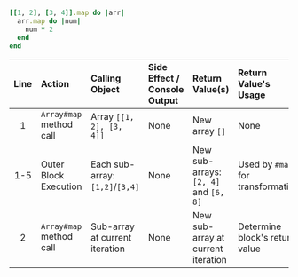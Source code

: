 ```ruby
[[1, 2], [3, 4]].map do |arr|
  arr.map do |num|
    num * 2
  end
end
```

| **Line** | **Action**              | **Calling Object**              | **Side Effect / Console Output** | **Return Value(s)**                   | **Return Value's Usage**          |
| :---:    | :---------              | :---------                      | :------------------------------- | :------------------                   | :-----------------------          |
| 1        | `Array#map` method call | Array `[[1, 2], [3, 4]]`        | None                             | New array `[]`                        | None                              |
| 1-5      | Outer Block Execution   | Each sub-array: `[1,2]`/`[3,4]` | None                             | New sub-arrays: `[2, 4]` and `[6, 8]` | Used by `#map` for transformation |
| 2        | `Array#map` method call | Sub-array at current iteration  | None                             | New sub-array at current iteration    | Determine block's return value    |


